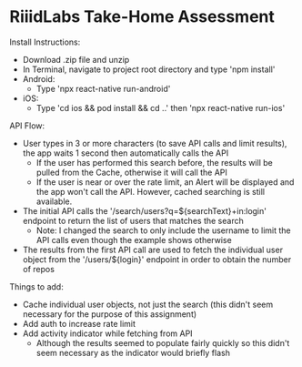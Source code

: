 # RiiidLabs Take-Home Assessment

Install Instructions:
- Download .zip file and unzip
- In Terminal, navigate to project root directory and type 'npm install'
- Android: 
  - Type 'npx react-native run-android'
- iOS:
  - Type 'cd ios && pod install && cd ..' then 'npx react-native run-ios'

API Flow:
- User types in 3 or more characters (to save API calls and limit results), the app waits 1 second then automatically calls the API
  - If the user has performed this search before, the results will be pulled from the Cache, otherwise it will call the API
  - If the user is near or over the rate limit, an Alert will be displayed and the app won't call the API. However, cached searching is still available.
- The initial API calls the '/search/users?q=${searchText}+in:login' endpoint to return the list of users that matches the search
  - Note: I changed the search to only include the username to limit the API calls even though the example shows otherwise
- The results from the first API call are used to fetch the individual user object from the '/users/${login}' endpoint in order to obtain the number of repos

Things to add:
- Cache individual user objects, not just the search (this didn't seem necessary for the purpose of this assignment)
- Add auth to increase rate limit
- Add activity indicator while fetching from API
  - Although the results seemed to populate fairly quickly so this didn't seem necessary as the indicator would briefly flash
 
